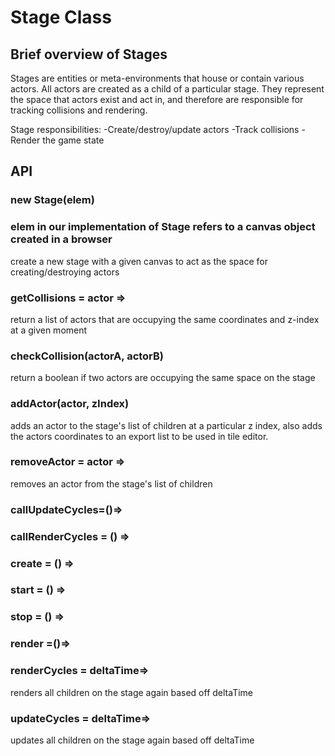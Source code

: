 # Stage Class
## Brief overview of Stages
Stages are entities or meta-environments that house or contain various actors. All actors are created as a child of a particular stage. They represent the space that actors exist and act in, and therefore are responsible for tracking collisions and rendering.

Stage responsibilities:
-Create/destroy/update actors
-Track collisions
-Render the game state

## API

### new Stage(elem)
### elem in our implementation of Stage refers to a canvas object created in a browser
create a new stage with a given canvas to act as the space for creating/destroying actors

### getCollisions = actor =>
return a list of actors that are occupying the same coordinates and z-index at a given moment

### checkCollision(actorA, actorB)
return a boolean if two actors are occupying the same space on the stage

### addActor(actor, zIndex)
adds an actor to the stage's list of children at a particular z index, also adds the actors coordinates to an export list to be used in tile editor.

### removeActor = actor =>
removes an actor from the stage's list of children

### callUpdateCycles=()=>
### callRenderCycles = () =>

### create = () =>
### start = () =>
### stop = () =>
### render =()=>
### renderCycles = deltaTime=>
renders all children on the stage again based off deltaTime
### updateCycles = deltaTime=>
updates all children on the stage again based off deltaTime
